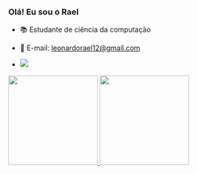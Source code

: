 ### Olá! Eu sou o Rael

- 📚 Estudante de ciência da computação 
- 📧 E-mail: leonardorael12@gmail.com


- <picture>
  <source
    srcset="https://github-readme-stats.vercel.app/api?username=anuraghazra&show_icons=true&theme=dark"
    media="(prefers-color-scheme: dark)"
  />
  <source
    srcset="https://github-readme-stats.vercel.app/api?username=Rael&show_icons=true"
    media="(prefers-color-scheme: light), (prefers-color-scheme: no-preference)"
  <div> 
    <a href="https://instagram.com/raelz1nn" target="_blank"><img src="https://img.shields.io/badge/-Instagram-%23E4405F?style=for-the-badge&logo=instagram&logoColor=white" target="_blank"></a>
 </div> 
<div>
<a href="https://github.com/Raelz1nn">
<img height="180em" src="https://github-readme-stats.vercel.app/api/top-langs/?username=Raelz1nn&layout=compact&langs_count=7&theme=dracula"/>
<img height="180em" src="https://github-readme-stats.vercel.app/api?username=Raelz1nn&show_icons=true&theme=dracula&include_all_commits=true&count_private=true"/>
</div>

